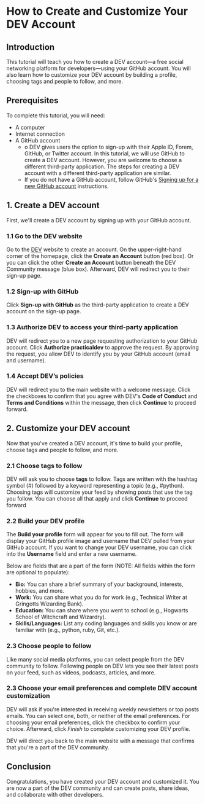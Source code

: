 # How to Create and Customize Your DEV Account

## Introduction

This tutorial will teach you how to create a DEV account—a free social networking platform for developers—using your GitHub account. You will also learn how to customize your DEV account by building a profile, choosing tags and people to follow, and more.

## Prerequisites

To complete this tutorial, you will need:

- A computer
- Internet connection
- A GitHub account
  - o DEV gives users the option to sign-up with their Apple ID, Forem, GitHub, or Twitter account. In this tutorial, we will use GitHub to create a DEV account. However, you are welcome to choose a different third-party application. The steps for creating a DEV account with a different third-party application are similar.
  - If you do not have a GitHub account, follow GitHub's [Signing up for a new GitHub account](https://docs.github.com/en/get-started/signing-up-for-github/signing-up-for-a-new-github-account) instructions.

## 1. Create a DEV account

First, we'll create a DEV account by signing up with your GitHub account.

### 1.1 Go to the DEV website

Go to the [DEV](dev.to) website to create an account. On the upper-right-hand corner of the homepage, click the **Create an Account** button (red box). Or you can click the other **Create an Account** button beneath the DEV Community message (blue box). Afterward, DEV will redirect you to their sign-up page.

### 1.2 Sign-up with GitHub

Click **Sign-up with GitHub** as the third-party application to create a DEV account on the sign-up page.

### 1.3 Authorize DEV to access your third-party application

DEV will redirect you to a new page requesting authorization to your GitHub account. Click **Authorize practicaldev** to approve the request. By approving the request, you allow DEV to identify you by your GitHub account (email and username).

### 1.4 Accept DEV’s policies

DEV will redirect you to the main website with a welcome message. Click the checkboxes to confirm that you agree with DEV's **Code of Conduct** and **Terms and Conditions** within the message, then click **Continue** to proceed forward.

## 2. Customize your DEV account

Now that you've created a DEV account, it's time to build your profile, choose tags and people to follow, and more.

### 2.1 Choose tags to follow

DEV will ask you to choose **tags** to follow. Tags are written with the hashtag symbol (#) followed by a keyword representing a topic (e.g., #python). Choosing tags will customize your feed by showing posts that use the tag you follow. You can choose all that apply and click **Continue** to proceed forward

### 2.2 Build your DEV profile

The **Build your profile** form will appear for you to fill out. The form will display your GitHub profile image and username that DEV pulled from your GitHub account. If you want to change your DEV username, you can click into the **Username** field and enter a new username.

Below are fields that are a part of the form (NOTE: All fields within the form are optional to populate):

- **Bio:** You can share a brief summary of your background, interests, hobbies, and more.
- **Work:** You can share what you do for work (e.g., Technical Writer at Gringotts Wizarding Bank).
- **Education:** You can share where you went to school (e.g., Hogwarts School of Witchcraft and Wizardry).
- **Skills/Languages:** List any coding languages and skills you know or are familiar with (e.g., python, ruby, Git, etc.).

### 2.3 Choose people to follow

Like many social media platforms, you can select people from the DEV community to follow. Following people on DEV lets you see their latest posts on your feed, such as videos, podcasts, articles, and more.

### 2.3 Choose your email preferences and complete DEV account customization

DEV will ask if you're interested in receiving weekly newsletters or top posts emails. You can select one, both, or neither of the email preferences. For choosing your email preferences, click the checkbox to confirm your choice. Afterward, click _Finish_ to complete customizing your DEV profile.

DEV will direct you back to the main website with a message that confirms that you're a part of the DEV community.

## Conclusion

Congratulations, you have created your DEV account and customized it. You are now a part of the DEV community and can create posts, share ideas, and collaborate with other developers.
